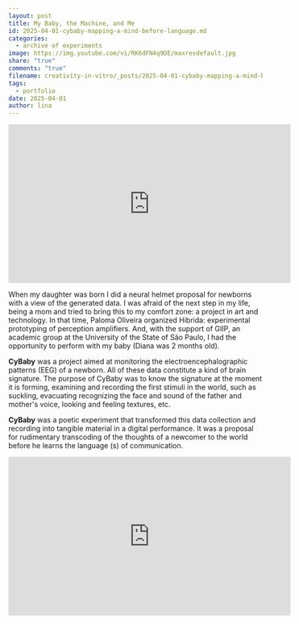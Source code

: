 ```yaml
---
layout: post
title: My Baby, the Machine, and Me
id: 2025-04-01-cybaby-mapping-a-mind-before-language.md
categories:
  - archive of experiments
image: https://img.youtube.com/vi/RK6dFN4q9DE/maxresdefault.jpg
share: "true"
comments: "true"
filename: creativity-in-vitro/_posts/2025-04-01-cybaby-mapping-a-mind-before-language.md
tags:
  - portfolio
date: 2025-04-01
author: lina
---
```



<iframe width="560" height="315" src="https://www.youtube.com/embed/RK6dFN4q9DE" title="YouTube video player" frameborder="0" allow="accelerometer; autoplay; clipboard-write; encrypted-media; gyroscope; picture-in-picture" allowfullscreen></iframe>


When my daughter was born I did a neural helmet proposal for newborns with a view of the generated data. I was afraid of the next step in my life, being a mom and tried to bring this to my comfort zone: a project in art and technology. In that time, Paloma Oliveira organized Hibrida: experimental prototyping of perception amplifiers. And, with the support of GIIP, an academic group at the University of the State of São Paulo, I had the opportunity to perform with my baby (Diana was 2 months old). 

**CyBaby** was a project aimed at monitoring the electroencephalographic patterns (EEG) of a newborn. All of these data constitute a kind of brain signature. The purpose of CyBaby was to know the signature at the moment it is forming, examining and recording the first stimuli in the world, such as suckling, evacuating recognizing the face and sound of the father and mother's voice, looking and feeling textures, etc. 

**CyBaby** was a poetic experiment that transformed this data collection and recording into tangible material in a digital performance. It was a proposal for rudimentary transcoding of the thoughts of a newcomer to the world before he learns the language (s) of communication.


<iframe src="https://prezi.com/p/embed/DSUJgtQ9u5xl497lZ9vz/" id="iframe_container" frameborder="0" webkitallowfullscreen="" mozallowfullscreen="" allowfullscreen="" allow="autoplay; fullscreen" height="315" width="560"></iframe>
